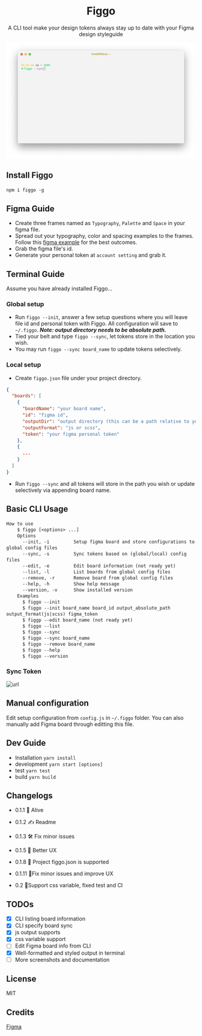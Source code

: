 <h1 align="center">Figgo</h1>
<p align="center">A CLI tool make your design tokens always stay up to date with your Figma design styleguide</p>

![img](assets/cover.png)

## Install Figgo

`npm i figgo -g`

## Figma Guide

- Create three frames named as `Typography`, `Palette` and `Space` in your figma file.
- Spread out your typography, color and spacing examples to the frames. Follow this [figma example](https://www.figma.com/file/ULXceywc0RjE0MFYNgOiZDrl/Figgo) for the best outcomes.
- Grab the figma file's id.
- Generate your personal token at `account setting` and grab it.

## Terminal Guide

Assume you have already installed Figgo...

### Global setup

- Run `figgo --init`, answer a few setup questions where you will leave file id and personal token with Figgo. All configuration will save to `~/.figgo`. **_Note: output directory needs to be absolute path._**
- Tied your belt and type `figgo --sync`, let tokens store in the location you wish.
- You may run `figgo --sync board_name` to update tokens selectively.

### Local setup

- Create `figgo.json` file under your project directory.

```json
{
  "boards": [
    {
      "boardName": "your board name",
      "id": "figma id",
      "outputDir": "output directory (this can be a path relative to your project)",
      "outputFormat": "js or scss",
      "token": "your figma personal token"
    },
    {
      ...
    }
  ]
}
```

- Run `figgo --sync` and all tokens will store in the path you wish or update selectively via appending board name.

## Basic CLI Usage

```shell
How to use
    $ figgo [<options> ...]
    Options
      --init, -i         Setup figma board and store configurations to global config files
      --sync, -s         Sync tokens based on (global/local) config files
      --edit, -e         Edit board information (not ready yet)
      --list, -l         List boards from global config files
      --remove, -r       Remove board from global config files
      --help, -h         Show help message
      --version, -v      Show installed version
    Examples
      $ figgo --init
      $ figgo --init board_name board_id output_absolute_path output_format(js|scss) figma_token
      $ figgp --edit board_name (not ready yet)
      $ figgo --list
      $ figgo --sync
      $ figgo --sync board_name
      $ figgo --remove board_name
      $ figgo --help
      $ figgo --version
```

### Sync Token

![url](https://i.imgur.com/wfWei0q.gif)

## Manual configuration

Edit setup configuration from `config.js` in `~/.figgo` folder. You can also manually add Figma board through editting this file.

## Dev Guide

- Installation
  `yarn install`
- development
  `yarn start [options]`
- test
  `yarn test`
- build
  `yarn build`

## Changelogs

- 0.1.1 🚀 Alive
- 0.1.2 ✍️ Readme
- 0.1.3 🛠 Fix minor issues
- 0.1.5 🤠 Better UX
- 0.1.8 🤠 Project figgo.json is supported
- 0.1.11 🤠Fix minor issues and improve UX

- 0.2 🧩Support css variable, fixed test and CI

## TODOs

- [x] CLI listing board information
- [x] CLI specify board sync
- [x] js output supports
- [x] css variable support
- [ ] Edit Figma board info from CLI
- [x] Well-formatted and styled output in terminal
- [ ] More screenshots and documentation

## License

MIT

## Credits

[Figma](https://www.figma.com)
